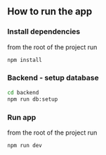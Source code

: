 ## How to run the app

### Install dependencies

from the root of the project run

```bash
npm install
```

### Backend - setup database

```bash
cd backend
npm run db:setup
```

### Run app

from the root of the project run

```bash
npm run dev
```
